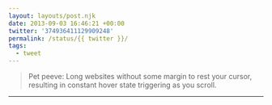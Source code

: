 ```yaml
---
layout: layouts/post.njk
date: 2013-09-03 16:46:21 +00:00
twitter: '374936411129909248'
permalink: /status/{{ twitter }}/
tags: 
  - tweet
---
```


> Pet peeve: Long websites without some margin to rest your cursor, resulting in constant hover state triggering as you scroll.

---
